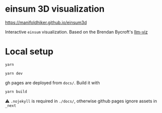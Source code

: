 # einsum 3D visualization

https://manifoldhiker.github.io/einsum3d

Interactive `einsum` visualization. Based on the Brendan Bycroft's [llm-viz](https://github.com/bbycroft/llm-viz)


# Local setup


```bash
yarn

yarn dev
```

gh pages are deployed from `docs/`. Build it with

```bash
yarn build
```

⚠️ `.nojekyll` is required in `./docs/`, otherwise github pages ignore assets in `_next`


